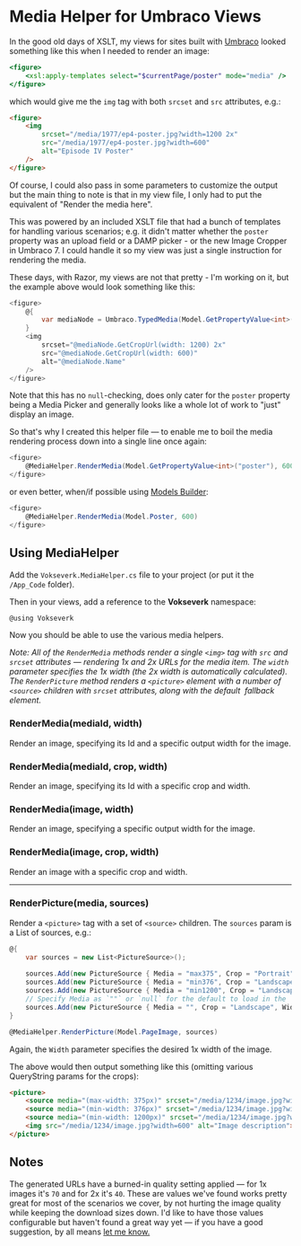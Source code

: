 # Media Helper for Umbraco Views

In the good old days of XSLT, my views for sites built with [Umbraco][UMB] looked something like this when I needed to render an image:

```xslt
<figure>
	<xsl:apply-templates select="$currentPage/poster" mode="media" />
</figure>
```

which would give me the `img` tag with both `srcset` and `src` attributes, e.g.:

```html
<figure>
	<img
		srcset="/media/1977/ep4-poster.jpg?width=1200 2x"
		src="/media/1977/ep4-poster.jpg?width=600"
		alt="Episode IV Poster"
	/>
</figure>
```

Of course, I could also pass in some parameters to customize the output but the main thing to note is that in my view file, I only had to put the equivalent of "Render the media here".

This was powered by an included XSLT file that had a bunch of templates for handling various scenarios; e.g. it didn't matter whether the `poster` property was an upload field or a DAMP picker - or the new Image Cropper in Umbraco 7. I could handle it so my view was just a single instruction for rendering the media.

These days, with Razor, my views are not that pretty - I'm working on it, but the example above would look something like this:

```csharp
<figure>
	@{
		var mediaNode = Umbraco.TypedMedia(Model.GetPropertyValue<int>("poster"));
	}
	<img
		srcset="@mediaNode.GetCropUrl(width: 1200) 2x"
		src="@mediaNode.GetCropUrl(width: 600)"
		alt="@mediaNode.Name"
	/>
</figure>
```

Note that this has no `null`-checking, does only cater for the `poster` property being a Media Picker and generally looks like a whole lot of work to "just" display an image.

So that's why I created this helper file — to enable me to boil the media rendering process down into a single line once again: 

```csharp
<figure>
	@MediaHelper.RenderMedia(Model.GetPropertyValue<int>("poster"), 600)
</figure>
```

or even better, when/if possible using [Models Builder][MB]:

```csharp
<figure>
	@MediaHelper.RenderMedia(Model.Poster, 600)
</figure>
```

## Using MediaHelper

Add the `Vokseverk.MediaHelper.cs` file to your project (or put it the `/App_Code` folder).

Then in your views, add a reference to the **Vokseverk** namespace:

```csharp
@using Vokseverk
```

Now you should be able to use the various media helpers.

*Note: All of the `RenderMedia` methods render a single `<img>` tag with `src` and `srcset` attributes — rendering 1x and 2x URLs for the media item. The `width` parameter specifies the 1x width (the 2x width is automatically calculated). The `RenderPicture` method renders a `<picture>` element with a number of `<source>` children with `srcset` attributes, along with the default <img> fallback element.*

### RenderMedia(mediaId, width)

Render an image, specifying its Id and a specific output width for the image.

### RenderMedia(mediaId, crop, width)

Render an image, specifying its Id with a specific crop and width.

### RenderMedia(image, width)

Render an image, specifying a specific output width for the image.

### RenderMedia(image, crop, width)

Render an image with a specific crop and width.

- - - 

### RenderPicture(media, sources)

Render a `<picture>` tag with a set of `<source>` children. The `sources` param is a List of sources, e.g.:

```csharp
@{
	var sources = new List<PictureSource>();
	
	sources.Add(new PictureSource { Media = "max375", Crop = "Portrait", Width = 400 });
	sources.Add(new PictureSource { Media = "min376", Crop = "Landscape", Width = 800 });
	sources.Add(new PictureSource { Media = "min1200", Crop = "Landscape", Width = 1400 });
	// Specify Media as `""` or `null` for the default to load in the `<img>` tag
	sources.Add(new PictureSource { Media = "", Crop = "Landscape", Width = 600 });
}

@MediaHelper.RenderPicture(Model.PageImage, sources)
```

Again, the `Width` parameter specifies the desired 1x width of the image.

The above would then output something like this (omitting various QueryString params for the crops):

```html
<picture>
	<source media="(max-width: 375px)" srcset="/media/1234/image.jpg?width=800 2x,/media/1234/image.jpg?width=400">
	<source media="(min-width: 376px)" srcset="/media/1234/image.jpg?width=1600 2x,/media/1234/image.jpg?width=800">
	<source media="(min-width: 1200px)" srcset="/media/1234/image.jpg?width=2800 2x,/media/1234/image.jpg?width=1400">
	<img src="/media/1234/image.jpg?width=600" alt="Image description">
</picture>
```

## Notes

The generated URLs have a burned-in quality setting applied — for 1x images it's `70` and for 2x it's `40`. These are values we've found works pretty great for most of the scenarios we cover, by not hurting the image quality while keeping the download sizes down. I'd like to have those values configurable but haven't found a great way yet — if you have a good suggestion, by all means [let me know.][ISSUE1]


[UMB]: https://umbraco.com/
[MB]: https://our.umbraco.com/documentation/Reference/Templating/Modelsbuilder/
[ISSUE1]: https://github.com/vokseverk/Vokseverk.MediaHelper/issues/1
